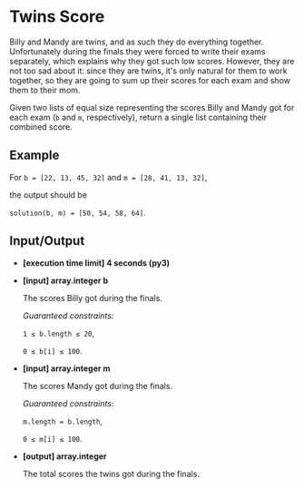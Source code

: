 # Twins Score

Billy and Mandy are twins, and as such they do everything together. Unfortunately during the finals they were forced to write their exams separately, which explains why they got such low scores. However, they are not too sad about it: since they are twins, it's only natural for them to work together, so they are going to sum up their scores for each exam and show them to their mom.

Given two lists of equal size representing the scores Billy and Mandy got for each exam (`b` and `m`, respectively), return a single list containing their combined score.

## Example

For `b = [22, 13, 45, 32]` and `m = [28, 41, 13, 32]`,

the output should be

`solution(b, m) = [50, 54, 58, 64]`.

## Input/Output

- **[execution time limit] 4 seconds (py3)**

- **[input] array.integer b**

	The scores Billy got during the finals.

	*Guaranteed constraints:*

	`1 ≤ b.length ≤ 20`,

	`0 ≤ b[i] ≤ 100`.

- **[input] array.integer m**

	The scores Mandy got during the finals.

	*Guaranteed constraints:*

	`m.length = b.length`,

	`0 ≤ m[i] ≤ 100`.

- **[output] array.integer**

	The total scores the twins got during the finals.
